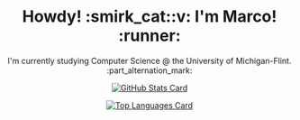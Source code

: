 <h1 align='center'>
  Howdy! :smirk_cat::v: I'm Marco! :runner:
</h1>

<p align='center'>
  I'm currently studying Computer Science @ the University of Michigan-Flint. :part_alternation_mark:
</p>

<p align='center'>
  <a href='https://github.com/anuraghazra/github-readme-stats'>
    <img src='https://github-readme-stats.vercel.app/api?username=marco-colonna&hide=stars,prs,issues,contribs&show_icons=true&count_private=true' alt='GitHub Stats Card'>
  </a>
</p>
  
<p align='center'>
  <a href='https://github.com/anuraghazra/github-readme-stats'>
    <img src='https://github-readme-stats.vercel.app/api/top-langs/?username=marco-colonna' alt='Top Languages Card'>
  </a>
</p>

<!--
**marco-colonna/marco-colonna** is a ✨ _special_ ✨ repository because its `README.md` (this file) appears on your GitHub profile.

Here are some ideas to get you started:

- 🔭 I’m currently working on ...
- 🌱 I’m currently learning ...
- 👯 I’m looking to collaborate on ...
- 🤔 I’m looking for help with ...
- 💬 Ask me about ...
- 📫 How to reach me: ...
- 😄 Pronouns: ...
- ⚡ Fun fact: ...
-->
